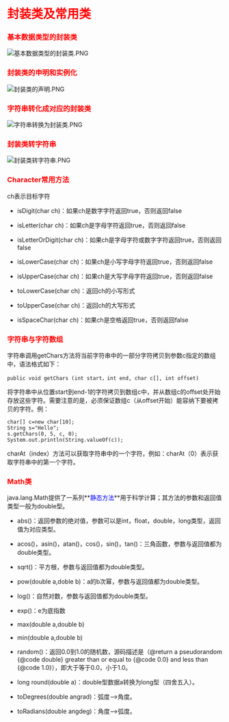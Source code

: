 # <font color=red>封装类及常用类</font>

### <font color=red>基本数据类型的封装类</font>

![基本数据类型的封装类.PNG](http://img.blog.csdn.net/20180223113751103)

### <font color=red>封装类的申明和实例化</font>

![封装类的声明.PNG](http://img.blog.csdn.net/20180223113904115)

### <font color=red>字符串转化成对应的封装类</font>

![字符串转换为封装类.PNG](http://img.blog.csdn.net/20180223113934639)

### <font color=red>封装类转字符串</font>

![封装类转字符串.PNG](http://img.blog.csdn.net/20180223114001787)

### <font color=red>Character常用方法</font>

ch表示目标字符

- isDigit(char ch)：如果ch是数字字符返回true，否则返回false

- isLetter(char ch)：如果ch是字母字符返回true，否则返回false

- isLetterOrDigit(char ch)：如果ch是字母字符或数字字符返回true，否则返回false

- isLowerCase(char ch)：如果ch是小写字母字符返回true，否则返回false

- isUpperCase(char ch)：如果ch是大写字母字符返回true，否则返回false

- toLowerCase(char ch)：返回ch的小写形式

- toUpperCase(char ch)：返回ch的大写形式

- isSpaceChar(char ch)：如果ch是空格返回true，否则返回false


### <font color=red>字符串与字符数组</font>

字符串调用getChars方法将当前字符串中的一部分字符拷贝到参数c指定的数组中，语法格式如下：

	public void getChars (int start，int end, char c[], int offset)

将字符串中从位置start到end-1的字符拷贝到数组c中，并从数组c的offset处开始存放这些字符。需要注意的是，必须保证数组c（从offset开始）能容纳下要被拷贝的字符。例：

```
char[] c=new char[10];
String s="Hello";
s.getChars(0, 5, c, 0);
System.out.println(String.valueOf(c));
```

charAt（index）方法可以获取字符串中的一个字符，例如：charAt（0）表示获取字符串中的第一个字符。


### <font color=red>Math类</font>

java.lang.Math提供了一系列**<font color=blue>静态方法</font>**用于科学计算；其方法的参数和返回值类型一般为double型。

- abs()：返回参数的绝对值，参数可以是int，float，double，long类型，返回值为对应类型。

- acos()，asin()，atan()，cos()，sin()，tan()：三角函数，参数与返回值都为double类型。

- sqrt()：平方根，参数与返回值都为double类型。

- pow(double a,doble b)：a的b次幂，参数与返回值都为double类型。

- log()：自然对数，参数与返回值都为double类型。

- exp()：e为底指数

- max(double a,double b)

- min(double a,double b)

- random()：返回0.0到1.0的随机数，源码描述是（@return  a pseudorandom {@code double} greater than or equal to {@code 0.0} and less than {@code 1.0}），即大于等于0.0，小于1.0。

- long round(double a)：double型数据a转换为long型（四舍五入）。

- toDegrees(double angrad)：弧度—>角度。

- toRadians(double angdeg)：角度—>弧度。





